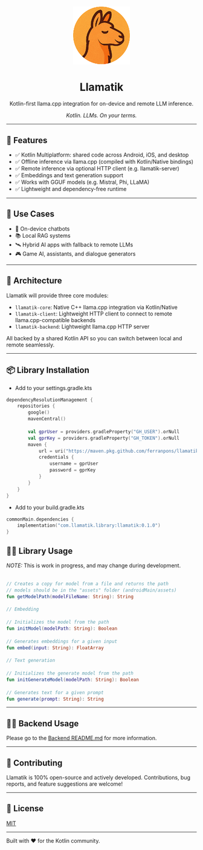 <p align="center">
  <img src="https://raw.githubusercontent.com/ferranpons/llamatik/main/assets/llamatik-icon-logo.png" alt="Llamatik Logo" width="150"/>
</p>

<h1 align="center">Llamatik</h1>

<p align="center">
  Kotlin-first llama.cpp integration for on-device and remote LLM inference.
</p>

<p align="center"><i>Kotlin. LLMs. On your terms.</i></p>

---

## 🚀 Features

- ✅ Kotlin Multiplatform: shared code across Android, iOS, and desktop
- ✅ Offline inference via llama.cpp (compiled with Kotlin/Native bindings)
- ✅ Remote inference via optional HTTP client (e.g. llamatik-server)
- ✅ Embeddings and text generation support
- ✅ Works with GGUF models (e.g. Mistral, Phi, LLaMA)
- ✅ Lightweight and dependency-free runtime

---

## 🔧 Use Cases

- 🧠 On-device chatbots
- 📚 Local RAG systems
- 🛰️ Hybrid AI apps with fallback to remote LLMs
- 🎮 Game AI, assistants, and dialogue generators

---

## 🧱 Architecture

Llamatik will provide three core modules:

- `llamatik-core`: Native C++ llama.cpp integration via Kotlin/Native
- `llamatik-client`: Lightweight HTTP client to connect to remote llama.cpp-compatible backends
- `llamatik-backend`: Lightweight llama.cpp HTTP server

All backed by a shared Kotlin API so you can switch between local and remote seamlessly.

---

## 📦 Library Installation

- Add to your settings.gradle.kts

```Kotlin
dependencyResolutionManagement {
    repositories {
        google()
        mavenCentral()

        val gprUser = providers.gradleProperty("GH_USER").orNull
        val gprKey = providers.gradleProperty("GH_TOKEN").orNull
        maven {
            url = uri("https://maven.pkg.github.com/ferranpons/llamatik")
            credentials {
                username = gprUser
                password = gprKey
            }
        }
    }
}
```

- Add to your build.gradle.kts

```Kotlin
commonMain.dependencies {
    implementation("com.llamatik.library:llamatik:0.1.0")
}
```

## 🧑‍💻 Library Usage

*NOTE:* This is work in progress, and may change during development.

```Kotlin

// Creates a copy for model from a file and returns the path
// models should be in the "assets" folder (androidMain/assets)
fun getModelPath(modelFileName: String): String

// Embedding

// Initializes the model from the path
fun initModel(modelPath: String): Boolean

// Generates embeddings for a given input
fun embed(input: String): FloatArray

// Text generation

// Initializes the generate model from the path
fun initGenerateModel(modelPath: String): Boolean

// Generates text for a given prompt
fun generate(prompt: String): String
```

---

## 🧑‍💻 Backend Usage

Please go to the [Backend README.md](./backend/README.md) for more information.

---

## 🤝 Contributing

Llamatik is 100% open-source and actively developed. Contributions, bug reports, and feature
suggestions are welcome!

---

## 📜 License

[MIT](./LICENSE)

---

Built with ❤️ for the Kotlin community.
